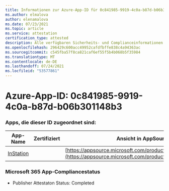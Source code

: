 ```yaml
---
title: Informationen zur Azure-App-ID für 0c841985-9919-4c0a-b87d-b06b301148b3
ms.author: elmalova
author: elenamalova
ms.date: 07/23/2021
ms.topic: article
ms.service: attestation
certification_type: attested
description: Alle verfügbaren Sicherheits- und Complianceinformationen für 0c841985-9919-4c0a-b87d-b06b301148b3.
ms.openlocfilehash: 296429c600acc49952cafdfbffe838c4a94363ac
ms.sourcegitcommit: c545fba57f8ca821caf6ef55f5b4b068b5f35984
ms.translationtype: MT
ms.contentlocale: de-DE
ms.lasthandoff: 07/24/2021
ms.locfileid: "53577861"
---
```

# <a name="azure-app-id-0c841985-9919-4c0a-b87d-b06b301148b3"></a>Azure-App-ID: 0c841985-9919-4c0a-b87d-b06b301148b3


### <a name="apps-associated-with-this-id"></a>Apps, die dieser ID zugeordnet sind:
| **App-Name** | **Zertifiziert** | **Ansicht in AppSource** |
|--------------|---------------|-----------------------|
| [InStation](https://docs.microsoft.com/microsoft-365-app-certification/forward/WA200001701) |  | [https://appsource.microsoft.com/product/office/WA200001701](https://appsource.microsoft.com/product/office/WA200001701) |

### <a name="microsoft-365-app-compliance-status"></a>Microsoft 365 App-Compliancestatus
- Publisher Attestaton Status: Completed
